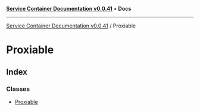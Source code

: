 [**Service Container Documentation v0.0.41**](../README.md) • **Docs**

***

[Service Container Documentation v0.0.41](../modules.md) / Proxiable

# Proxiable

## Index

### Classes

- [Proxiable](classes/Proxiable.md)

